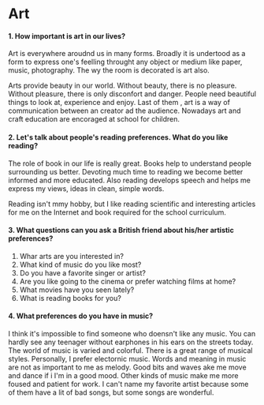 # Art

#### 1. How important is art in our lives?

 Art is everywhere aroudnd us in many forms. Broadly it is undertood as a form to express one's feelling throught any object or medium like paper, music, photography. The wy the room is decorated is art also.

Arts provide beauty in our world. Without beauty, there is no pleasure. Without pleasure, there is only disconfort and danger. People need beautiful things to look at, experience and enjoy. Last of them , art is a way of communication between an creator ad the audience. Nowadays art and craft education are encoraged at school for children.

#### 2. Let's talk about people's reading preferences. What do you like reading?

The role of book in our life is really great. Books help to understand people surrounding us better. Devoting much time to reading we become better informed and more educated. Also reading develops speech and helps me express my views, ideas in clean, simple words.

Reading isn't mmy hobby, but I like reading scientific and interesting articles for me on the Internet and book required for the school curriculum.

#### 3. What questions can you ask a British friend about his/her artistic preferences?

1. Whar arts are you interested in?
2. What kind of music do you like most?
3. Do you have a favorite singer or artist?
4. Are you like going to the cinema or prefer watching films at home?
5. What movies have you seen lately?
6. What is reading books for you?

#### 4. What preferences do you have in music?

I think it's impossible to find someone who doensn't like any music. You can hardly see any teenager without earphones in his ears on the streets today. The world of music is varied and colorful. There is a great range of musical styles. Personally, I prefer electornic music. Words and meaning in music are not as important to me as melody. Good bits and waves ake me move and dance if i I'm in a good mood. Other kinds of music make me more foused and patient for work. I can't name my favorite artist because some of them have a lit of bad songs, but some songs are wonderful.

